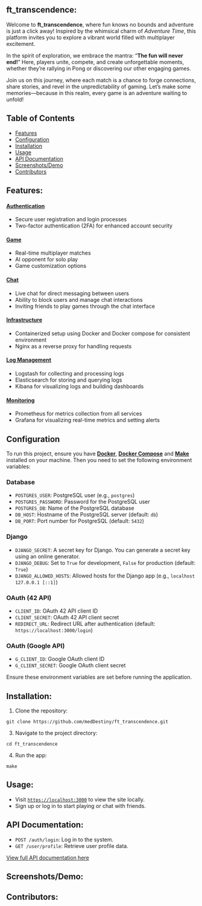## ft_transcendence:

Welcome to **ft_transcendence**, where fun knows no bounds and adventure is just a click away! Inspired by the whimsical charm of _Adventure Time_, this platform invites you to explore a vibrant world filled with multiplayer excitement.

In the spirit of exploration, we embrace the mantra: “**The fun will never end!**” Here, players unite, compete, and create unforgettable moments, whether they’re rallying in Pong or discovering our other engaging games.

Join us on this journey, where each match is a chance to forge connections, share stories, and revel in the unpredictability of gaming. Let’s make some memories—because in this realm, every game is an adventure waiting to unfold!

## Table of Contents

- [Features](#features)
- [Configuration](#configuration)
- [Installation](#installation)
- [Usage](#usage)
- [API Documentation](#api-documentation)
- [Screenshots/Demo](#screenshotsdemo)
- [Contributors](#contributors)

## Features:

#### [Authentication](docs/authentication.md)

- Secure user registration and login processes
- Two-factor authentication (2FA) for enhanced account security

#### [Game](docs/game.md)

- Real-time multiplayer matches
- AI opponent for solo play
- Game customization options

#### [Chat](docs/chat.md)

- Live chat for direct messaging between users
- Ability to block users and manage chat interactions
- Inviting friends to play games through the chat interface

#### [Infrastructure](docs/infrastructure.md)

- Containerized setup using Docker and Docker compose for consistent environment
- Nginx as a reverse proxy for handling requests

#### [Log Management](docs/log-management.md)

- Logstash for collecting and processing logs
- Elasticsearch for storing and querying logs
- Kibana for visualizing logs and building dashboards

#### [Monitoring](docs/monitoring.md)

- Prometheus for metrics collection from all services
- Grafana for visualizing real-time metrics and setting alerts

## Configuration

To run this project, ensure you have **[Docker](https://www.docker.com/get-started/)**, **[Docker Compose](https://docs.docker.com/compose/)** and **[Make](https://www.gnu.org/software/make/)** installed on your machine. Then you need to set the following environment variables:

### Database

- `POSTGRES_USER`: PostgreSQL user (e.g., `postgres`)
- `POSTGRES_PASSWORD`: Password for the PostgreSQL user
- `POSTGRES_DB`: Name of the PostgreSQL database
- `DB_HOST`: Hostname of the PostgreSQL server (default: `db`)
- `DB_PORT`: Port number for PostgreSQL (default: `5432`)

### Django

- `DJANGO_SECRET`: A secret key for Django. You can generate a secret key using an online generator.
- `DJANGO_DEBUG`: Set to `True` for development, `False` for production (default: `True`)
- `DJANGO_ALLOWED_HOSTS`: Allowed hosts for the Django app (e.g., `localhost 127.0.0.1 [::1]`)

### OAuth (42 API)

- `CLIENT_ID`: OAuth 42 API client ID
- `CLIENT_SECRET`: OAuth 42 API client secret
- `REDIRECT_URL`: Redirect URL after authentication (default: `https://localhost:3000/login`)

### OAuth (Google API)

- `G_CLIENT_ID`: Google OAuth client ID
- `G_CLIENT_SECRET`: Google OAuth client secret

Ensure these environment variables are set before running the application.

## Installation:

1. Clone the repository:

```
git clone https://github.com/medDestiny/ft_transcendence.git
```

3. Navigate to the project directory:

```
cd ft_transcendence
```

4. Run the app:

```
make
```

## Usage:

- Visit [`https://localhost:3000`](https://localhost:3000) to view the site locally.
- Sign up or log in to start playing or chat with friends.

## API Documentation:

- `POST /auth/login`: Log in to the system.
- `GET /user/profile`: Retrieve user profile data.

[View full API documentation here](docs/api.md)

## Screenshots/Demo:

## Contributors:
